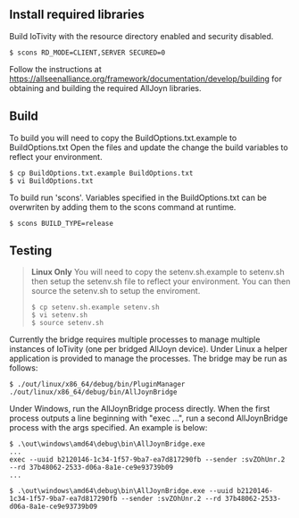 <!---
  ~ //******************************************************************
  ~ //
  ~ // Copyright 2016 Intel Corporation All Rights Reserved.
  ~ //
  ~ //-=-=-=-=-=-=-=-=-=-=-=-=-=-=-=-=-=-=-=-=-=-=-=-=-=-=-=-=-=-=-=-=
  ~ //
  ~ // Licensed under the Apache License, Version 2.0 (the "License");
  ~ // you may not use this file except in compliance with the License.
  ~ // You may obtain a copy of the License at
  ~ //
  ~ //      http://www.apache.org/licenses/LICENSE-2.0
  ~ //
  ~ // Unless required by applicable law or agreed to in writing, software
  ~ // distributed under the License is distributed on an "AS IS" BASIS,
  ~ // WITHOUT WARRANTIES OR CONDITIONS OF ANY KIND, either express or implied.
  ~ // See the License for the specific language governing permissions and
  ~ // limitations under the License.
  ~ //
  ~ //-=-=-=-=-=-=-=-=-=-=-=-=-=-=-=-=-=-=-=-=-=-=-=-=-=-=-=-=-=-=-=-=
  --->

## Install required libraries
Build IoTivity with the resource directory enabled and security disabled.

    $ scons RD_MODE=CLIENT,SERVER SECURED=0

Follow the instructions at
https://allseenalliance.org/framework/documentation/develop/building
for obtaining and building the required AllJoyn libraries.

## Build
To build you will need to copy the BuildOptions.txt.example to BuildOptions.txt
Open the files and update the change the build variables to reflect your
environment.

    $ cp BuildOptions.txt.example BuildOptions.txt
    $ vi BuildOptions.txt

To build run 'scons'. Variables specified in the BuildOptions.txt can be
overwriten by adding them to the scons command at runtime.

    $ scons BUILD_TYPE=release

## Testing
> **Linux Only** You will need to copy the setenv.sh.example to setenv.sh then setup
> the setenv.sh file to reflect your environment. You can then source the setenv.sh
> to setup the enviroment.
>
>     $ cp setenv.sh.example setenv.sh
>     $ vi setenv.sh
>     $ source setenv.sh

Currently the bridge requires multiple processes to manage multiple
instances of IoTivity (one per bridged AllJoyn device).  Under Linux a
helper application is provided to manage the processes.  The bridge
may be run as follows:

    $ ./out/linux/x86_64/debug/bin/PluginManager ./out/linux/x86_64/debug/bin/AllJoynBridge

Under Windows, run the AllJoynBridge process directly.  When the first
process outputs a line beginning with "exec ...", run a second
AllJoynBridge process with the args specified.  An example is below:

    $ .\out\windows\amd64\debug\bin\AllJoynBridge.exe
    ...
    exec --uuid b2120146-1c34-1f57-9ba7-ea7d817290fb --sender :svZOhUnr.2 --rd 37b48062-2533-d06a-8a1e-ce9e93739b09
    ...

    $ .\out\windows\amd64\debug\bin\AllJoynBridge.exe --uuid b2120146-1c34-1f57-9ba7-ea7d817290fb --sender :svZOhUnr.2 --rd 37b48062-2533-d06a-8a1e-ce9e93739b09
